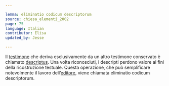 ```yaml
---

lemma: eliminatio codicum descriptorum
source: chiesa_elementi_2002
page: 75
language: Italian
contributor: Elisa
updated_by: Jesse

---
```


Il [testimone](witness.html) che deriva esclusivamente da un altro testimone conservato è chiamato [descriptus](codexDescriptus.html). Una volta riconosciuti, i descripti perdono valore ai fini della ricostruzione testuale. Questa operazione, che può semplificare notevolmente il lavoro dell’[editore](editorScholarly.html), viene chiamata eliminatio codicum descriptorum.
